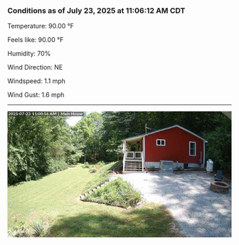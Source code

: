 ### Conditions as of July 23, 2025 at 11:06:12 AM CDT 

Temperature: 90.00 &deg;F

Feels like: 90.00 &deg;F

Humidity: 70%

Wind Direction: NE

Windspeed: 1.1 mph

Wind Gust: 1.6 mph

---

<img src="./images/latest.jpeg"/>

